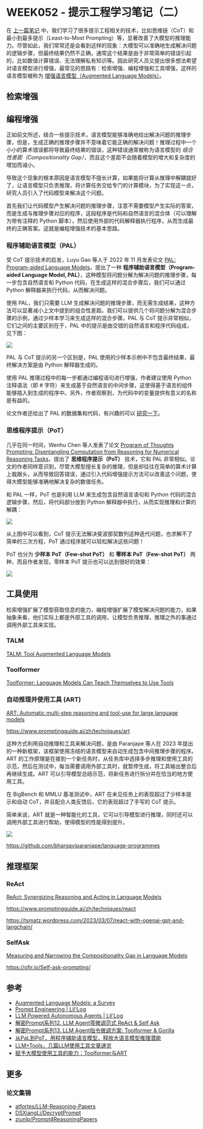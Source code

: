 # WEEK052 - 提示工程学习笔记（二）

在 [上一篇笔记](../week051-prompt-engineering-notes/README.md) 中，我们学习了很多提示工程相关的技术，比如思维链（CoT）和最小到最多提示（Least-to-Most Prompting）等，显著改善了大模型的推理能力。尽管如此，我们常常还是会看到这样的现象：大模型可以准确地生成解决问题的逻辑步骤，但最终结果仍然不正确，通常这个结果是由于非常简单的错误引起的，比如数值计算错误、无法理解私有知识等。因此研究人员又提出很多想法希望对语言模型进行增强，最常见的思路有：检索增强、编程增强和工具增强，这样的语言模型被称为 [增强语言模型（Augmented Language Models）](https://arxiv.org/abs/2302.07842)。

## 检索增强

## 编程增强

正如前文所述，结合一些提示技术，语言模型能够准确地给出解决问题的推理步骤，但是，生成正确的推理步骤并不意味着它能正确的解决问题！推理过程中一个小小的算术错误都将导致最终结果的错误，这种错误通常被称为语言模型的 *组合性差距（Compositionality Gap）*，而且这个差距不会随着模型的增大和复杂度的增加而减小。

导致这个现象的根本原因是语言模型不擅长计算，如果能将计算从推理中解耦就好了，让语言模型只负责推理，将计算任务交给专门的计算模块，为了实现这一点，研究人员引入了代码模型来解决这个问题。

首先我们让代码模型产生解决问题的推理步骤，注意不需要模型产生实际的答案，而是生成与推理步骤对应的程序，这段程序是代码和自然语言的混合体（可以理解为带有注释的 Python 脚本），然后使用外部的代码解释器执行程序，从而生成最终的正确答案。这就是编程增强技术的基本思路。

### 程序辅助语言模型（PAL）

受 CoT 提示技术的启发，Luyu Gao 等人于 2022 年 11 月发表论文 [PAL: Program-aided Language Models](https://arxiv.org/abs/2211.10435)，提出了一种 **程序辅助语言模型（Program-aided Language Model, PAL）**，这种模型将问题分解为解决问题的推理步骤，每一步包含自然语言和 Python 代码，在生成这样的混合步骤后，我们可以通过 Python 解释器来执行代码，从而解决问题。

使用 PAL，我们只需要 LLM 生成解决问题的推理步骤，而无需生成结果，这种方法可以显著减小上文中提到的组合性差距。我们可以提供几个将问题分解为混合步骤的示例，通过少样本学习来生成这样的混合步骤。PAL 与 CoT 提示非常相似，它们之间的主要区别在于，PAL 中的提示是由交错的自然语言和程序代码组成，见下图：

![](./images/pal.png)

PAL 与 CoT 提示的另一个区别是，PAL 使用的少样本示例中不包含最终结果，最终解决方案是由 Python 解释器生成的。

使用 PAL 推理过程中的每一步都通过编程语句进行增强，作者建议使用 Python 注释语法（即 # 字符）来生成基于自然语言的中间步骤，这使得基于语言的组件能够插入到生成的程序中。另外，作者观察到，为代码中的变量提供有意义的名称是有益的。

论文作者还给出了 PAL 的数据集和代码，有兴趣的可以 [研究一下](https://reasonwithpal.com/)。

### 思维程序提示（PoT）

几乎在同一时间，Wenhu Chen 等人发表了论文 [Program of Thoughts Prompting: Disentangling Computation from Reasoning for Numerical Reasoning Tasks](https://arxiv.org/abs/2211.12588)，提出了 **思维程序提示（PoT）** 技术，它和 PAL 非常相似。论文的作者同样意识到，尽管大模型擅长复杂的推理，但是却往往在简单的算术计算上栽跟头，从而导致回答错误，通过引入代码增强提示方法可以改善这个问题，使得大模型能够准确地解决复杂的数值任务。

和 PAL 一样，PoT 也是利用 LLM 来生成包含自然语言语句和 Python 代码的混合逻辑步骤，然后，将代码部分放到 Python 解释器中执行，从而实现推理和计算的解耦：

![](./images/pot.png)

从上图中可以看到，CoT 提示无法解决斐波那契数列这种迭代问题，也求解不了简单的三次方程，PoT 通过程序就可以轻松解决这些问题！

PoT 也分为 **少样本 PoT（Few-shot PoT）** 和 **零样本 PoT（Few-shot PoT）** 两种，而且作者发现，零样本 PoT 提示也可以达到很好的效果：

![](./images/pot-few-zero.png)

## 工具使用

检索增强扩展了模型获取信息的能力，编程增强扩展了模型解决问题的能力，如果抽象来看，他们实际上都是外部工具的调用，让模型负责推理，推理之外的事通过调用外部工具来实现。

### TALM

[TALM: Tool Augmented Language Models](https://arxiv.org/abs/2205.12255)

### Toolformer

[Toolformer: Language Models Can Teach Themselves to Use Tools](https://arxiv.org/abs/2302.04761)

### 自动推理并使用工具 (ART)

[ART: Automatic multi-step reasoning and tool-use for large language models](https://arxiv.org/abs/2303.09014)

https://www.promptingguide.ai/zh/techniques/art

这种方式利用自动推理和工具来解决问题，是由 Paranjape 等人在 2023 年提出的一种新框架，该框架使用冻结的语言模型来自动生成包含中间推理步骤的程序。ART 的工作原理是在接到一个新任务时，从任务库中选择多步推理和使用工具的示范，然后在测试中，每当需要调用外部工具时，就暂停生成，将工具输出整合后再继续生成。ART 可以引导模型总结示范，将新任务进行拆分并在恰当的地方使用工具。

在 BigBench 和 MMLU 基准测试中，ART 在未见任务上的表现超过了少样本提示和自动 CoT，并且配合人类反馈后，它的表现超过了手写的 CoT 提示。

简单来说，ART 就是一种智能化的工具，它可以引导模型进行推理，同时还可以调用外部工具进行帮助，使得模型的性能得到提升。

![](./images/art.png)

https://github.com/bhargaviparanjape/language-programmes

## 推理框架

### ReAct

[ReAct: Synergizing Reasoning and Acting in Language Models](https://arxiv.org/abs/2210.03629)

https://www.promptingguide.ai/zh/techniques/react

https://tsmatz.wordpress.com/2023/03/07/react-with-openai-gpt-and-langchain/

### SelfAsk

[Measuring and Narrowing the Compositionality Gap in Language Models](https://arxiv.org/abs/2210.03350)

https://ofir.io/Self-ask-prompting/

## 参考

* [Augmented Language Models: a Survey](https://arxiv.org/abs/2302.07842)
* [Prompt Engineering | Lil'Log](https://lilianweng.github.io/posts/2023-03-15-prompt-engineering/)
* [LLM Powered Autonomous Agents | Lil'Log](https://lilianweng.github.io/posts/2023-06-23-agent/)
* [解密Prompt系列12. LLM Agent零微调范式 ReAct & Self Ask](https://cloud.tencent.com/developer/article/2305421)
* [解密Prompt系列13. LLM Agent指令微调方案: Toolformer & Gorilla](https://cloud.tencent.com/developer/article/2312674)
* [从PaL到PoT，用程序辅助语言模型，释放大语言模型推理潜能](https://www.ai2news.com/blog/2965081/)
* [LLM+Tools，几篇LLM使用工具文章速览](https://zhuanlan.zhihu.com/p/641402205)
* [赋予大模型使用工具的能力：Toolformer与ART](https://blog.csdn.net/bqw18744018044/article/details/134489247)

## 更多

### 论文集锦

* [atfortes/LLM-Reasoning-Papers](https://github.com/atfortes/LLM-Reasoning-Papers)
* [DSXiangLi/DecryptPrompt](https://github.com/DSXiangLi/DecryptPrompt)
* [zjunlp/Prompt4ReasoningPapers](https://github.com/zjunlp/Prompt4ReasoningPapers)
